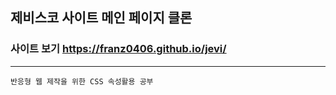 ## 제비스코 사이트 메인 페이지 클론

### 사이트 보기 https://franz0406.github.io/jevi/
---
```
반응형 웹 제작을 위한 CSS 속성활용 공부
```

